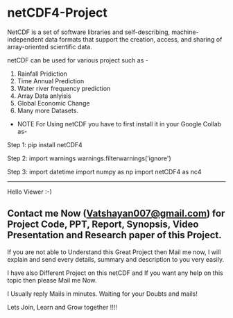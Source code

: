 # netCDF4-Project
NetCDF is a set of software libraries and self-describing, machine-independent data formats that support the creation, access, and sharing of array-oriented scientific data.




netCDF can be used for various project such as -
1. Rainfall Pridiction 
2. Time Annual Prediction
3. Water river frequency prediction
4. Array Data anlyisis 
5. Global Economic Change 
6. Many more Datasets.

* NOTE
For Using netCDF you have to first install it in your Google Collab as-

Step 1:
pip install netCDF4

Step 2: 
import warnings
warnings.filterwarnings('ignore')

Step 3:
import datetime
import numpy as np
import netCDF4 as nc4





_______________________________________________________________________________________________________________________________________________________________________
Hello Viewer :-)

## Contact me Now (Vatshayan007@gmail.com) for Project Code, PPT, Report, Synopsis, Video Presentation and Research paper of this Project.

If you are not able to Understand this Great Project then Mail me now, I will explain and send every details, summary and description to you very easily.

I have also Different Project on this netCDF and If you want any help on this topic then please Mail me Now.

I Usually reply Mails in minutes. Waiting for your Doubts and mails!

Lets Join, Learn and Grow together !!!!
